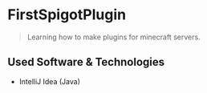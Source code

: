 # FirstSpigotPlugin
>Learning how to make plugins for minecraft servers.

## Used Software & Technologies
* IntelliJ Idea (Java)

